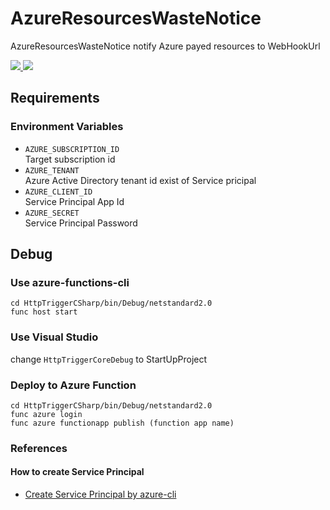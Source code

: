 # AzureResourcesWasteNotice
AzureResourcesWasteNotice notify Azure payed resources to WebHookUrl

<a href="https://portal.azure.com/#create/Microsoft.Template/uri/https%3A%2F%2Fraw.githubusercontent.com%2Fkheiakiyama%2FAzureResourcesWasteNotice%2Fmaster%2Fazuredeploy.json" target="_blank">
  <img src="http://azuredeploy.net/deploybutton.png"/>
</a>
<a href="http://armviz.io/#/?load=https%3A%2F%2Fraw.githubusercontent.com%2Fkheiakiyama%2FAzureResourcesWasteNotice%2Fmaster%2Fazuredeploy.json" target="_blank">
  <img src="http://armviz.io/visualizebutton.png"/>
</a>

## Requirements
### Environment Variables

- `AZURE_SUBSCRIPTION_ID`  
Target subscription id
- `AZURE_TENANT`  
Azure Active Directory tenant id exist of Service pricipal
- `AZURE_CLIENT_ID`  
Service Principal App Id
- `AZURE_SECRET`  
Service Principal Password

## Debug

### Use azure-functions-cli

```
cd HttpTriggerCSharp/bin/Debug/netstandard2.0
func host start
```

### Use Visual Studio

change `HttpTriggerCoreDebug` to StartUpProject 

### Deploy to Azure Function

```
cd HttpTriggerCSharp/bin/Debug/netstandard2.0
func azure login
func azure functionapp publish (function app name)
```

### References
#### How to create Service Principal
- [Create Service Principal by azure-cli](https://docs.microsoft.com/en-us/cli/azure/ad/sp?view=azure-cli-latest#az_ad_sp_create_for_rbac) 

